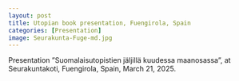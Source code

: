 ```yaml
---
layout: post
title: Utopian book presentation, Fuengirola, Spain
categories: [Presentation]
image: Seurakunta-Fuge-md.jpg
---
```

Presentation ”Suomalaisutopistien jäljillä kuudessa maanosassa”, at Seurakuntakoti, Fuengirola, Spain, March 21, 2025.  
